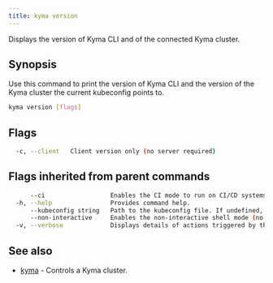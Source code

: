 ```yaml
---
title: kyma version
---
```


Displays the version of Kyma CLI and of the connected Kyma cluster.

## Synopsis

Use this command to print the version of Kyma CLI and the version of the Kyma cluster the current kubeconfig points to.


```bash
kyma version [flags]
```

## Flags

```bash
  -c, --client   Client version only (no server required)
```

## Flags inherited from parent commands

```bash
      --ci                  Enables the CI mode to run on CI/CD systems. It avoids any user interaction (such as no dialog prompts) and ensures that logs are formatted properly in log files (such as no spinners for CLI steps).
  -h, --help                Provides command help.
      --kubeconfig string   Path to the kubeconfig file. If undefined, Kyma CLI uses the KUBECONFIG environment variable, or falls back "/$HOME/.kube/config".
      --non-interactive     Enables the non-interactive shell mode (no colorized output, no spinner).
  -v, --verbose             Displays details of actions triggered by the command.
```

## See also

* [kyma](kyma.md)	 - Controls a Kyma cluster.

